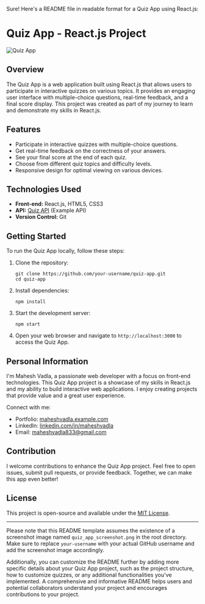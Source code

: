 Sure! Here's a README file in readable format for a Quiz App using React.js:

# Quiz App - React.js Project

![Quiz App](quiz_app_screenshot.png)

## Overview

The Quiz App is a web application built using React.js that allows users to participate in interactive quizzes on various topics. It provides an engaging user interface with multiple-choice questions, real-time feedback, and a final score display. This project was created as part of my journey to learn and demonstrate my skills in React.js.

## Features

- Participate in interactive quizzes with multiple-choice questions.
- Get real-time feedback on the correctness of your answers.
- See your final score at the end of each quiz.
- Choose from different quiz topics and difficulty levels.
- Responsive design for optimal viewing on various devices.

## Technologies Used

- **Front-end:** React.js, HTML5, CSS3
- **API:** [Quiz API](https://quiz-api.example.com) (Example API)
- **Version Control:** Git

## Getting Started

To run the Quiz App locally, follow these steps:

1. Clone the repository:
   ```
   git clone https://github.com/your-username/quiz-app.git
   cd quiz-app
   ```

2. Install dependencies:
   ```
   npm install
   ```

3. Start the development server:
   ```
   npm start
   ```

4. Open your web browser and navigate to `http://localhost:3000` to access the Quiz App.

## Personal Information

I'm Mahesh Vadla, a passionate web developer with a focus on front-end technologies. This Quiz App project is a showcase of my skills in React.js and my ability to build interactive web applications. I enjoy creating projects that provide value and a great user experience.

Connect with me:
- Portfolio: [maheshvadla.example.com](https://maheshvadla.example.com)
- LinkedIn: [linkedin.com/in/maheshvadla](https://www.linkedin.com/in/maheshvadla)
- Email: maheshvadla833@gmail.com

## Contribution

I welcome contributions to enhance the Quiz App project. Feel free to open issues, submit pull requests, or provide feedback. Together, we can make this app even better!

## License

This project is open-source and available under the [MIT License](LICENSE).

---

Please note that this README template assumes the existence of a screenshot image named `quiz_app_screenshot.png` in the root directory. Make sure to replace `your-username` with your actual GitHub username and add the screenshot image accordingly.

Additionally, you can customize the README further by adding more specific details about your Quiz App project, such as the project structure, how to customize quizzes, or any additional functionalities you've implemented. A comprehensive and informative README helps users and potential collaborators understand your project and encourages contributions to your project.
